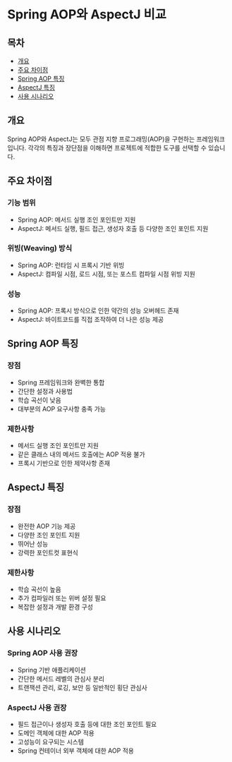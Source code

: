 # Spring AOP와 AspectJ 비교

## 목차
- [개요](#개요)
- [주요 차이점](#주요-차이점)
- [Spring AOP 특징](#spring-aop-특징)
- [AspectJ 특징](#aspectj-특징)
- [사용 시나리오](#사용-시나리오)

## 개요
Spring AOP와 AspectJ는 모두 관점 지향 프로그래밍(AOP)을 구현하는 프레임워크입니다. 각각의 특징과 장단점을 이해하면 프로젝트에 적합한 도구를 선택할 수 있습니다.

## 주요 차이점

### 기능 범위
- Spring AOP: 메서드 실행 조인 포인트만 지원
- AspectJ: 메서드 실행, 필드 접근, 생성자 호출 등 다양한 조인 포인트 지원

### 위빙(Weaving) 방식
- Spring AOP: 런타임 시 프록시 기반 위빙
- AspectJ: 컴파일 시점, 로드 시점, 또는 포스트 컴파일 시점 위빙 지원

### 성능
- Spring AOP: 프록시 방식으로 인한 약간의 성능 오버헤드 존재
- AspectJ: 바이트코드를 직접 조작하여 더 나은 성능 제공

## Spring AOP 특징

### 장점
- Spring 프레임워크와 완벽한 통합
- 간단한 설정과 사용법
- 학습 곡선이 낮음
- 대부분의 AOP 요구사항 충족 가능

### 제한사항
- 메서드 실행 조인 포인트만 지원
- 같은 클래스 내의 메서드 호출에는 AOP 적용 불가
- 프록시 기반으로 인한 제약사항 존재

## AspectJ 특징

### 장점
- 완전한 AOP 기능 제공
- 다양한 조인 포인트 지원
- 뛰어난 성능
- 강력한 포인트컷 표현식

### 제한사항
- 학습 곡선이 높음
- 추가 컴파일러 또는 위버 설정 필요
- 복잡한 설정과 개발 환경 구성

## 사용 시나리오

### Spring AOP 사용 권장
- Spring 기반 애플리케이션
- 간단한 메서드 레벨의 관심사 분리
- 트랜잭션 관리, 로깅, 보안 등 일반적인 횡단 관심사

### AspectJ 사용 권장
- 필드 접근이나 생성자 호출 등에 대한 조인 포인트 필요
- 도메인 객체에 대한 AOP 적용
- 고성능이 요구되는 시스템
- Spring 컨테이너 외부 객체에 대한 AOP 적용
